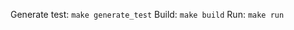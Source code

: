 Generate test:
    ```
        make generate_test
    ```
Build:
    ```
        make build
    ```
Run:
    ```
        make run
    ```